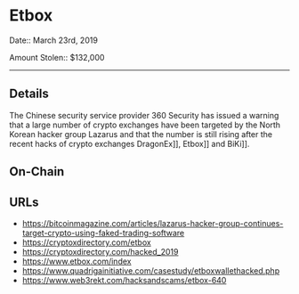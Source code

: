 # Etbox

Date:: March 23rd, 2019

Amount Stolen:: $132,000


---


## Details

The Chinese security service provider 360 Security has issued a warning that a large number of crypto exchanges have been targeted by the North Korean hacker group Lazarus and that the number is still rising after the recent hacks of crypto exchanges DragonEx]], Etbox]] and BiKi]].



## On-Chain



## URLs

- https://bitcoinmagazine.com/articles/lazarus-hacker-group-continues-target-crypto-using-faked-trading-software
- https://cryptoxdirectory.com/etbox
- https://cryptoxdirectory.com/hacked_2019
- https://www.etbox.com/index
- https://www.quadrigainitiative.com/casestudy/etboxwallethacked.php
- https://www.web3rekt.com/hacksandscams/etbox-640
